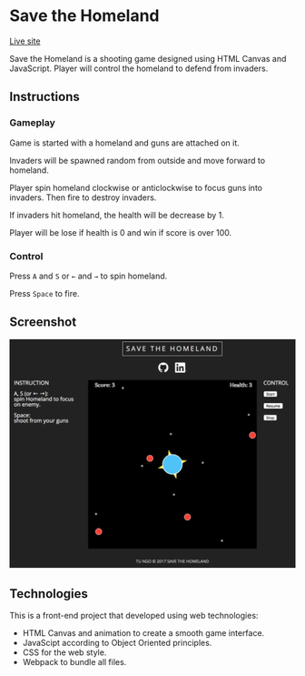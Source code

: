 # Save the Homeland

[Live site][live]

[live]: https://tungo.github.io/save-the-homeland

Save the Homeland is a shooting game designed using HTML Canvas and JavaScript.
Player will control the homeland to defend from invaders.

## Instructions

### Gameplay

Game is started with a homeland and guns are attached on it.

Invaders will be spawned random from outside and move forward to homeland.

Player spin homeland clockwise or anticlockwise to focus guns into invaders.
Then fire to destroy invaders.

If invaders hit homeland, the health will be decrease by 1.

Player will be lose if health is 0 and win if score is over 100.

### Control

Press `A` and `S` or `←` and `→` to spin homeland.

Press `Space` to fire.

## Screenshot

![screenshot](docs/images/screenshot.png)

## Technologies

This is a front-end project that developed using web technologies:

- HTML Canvas and animation to create a smooth game interface.
- JavaScipt according to Object Oriented principles.
- CSS for the web style.
- Webpack to bundle all files.